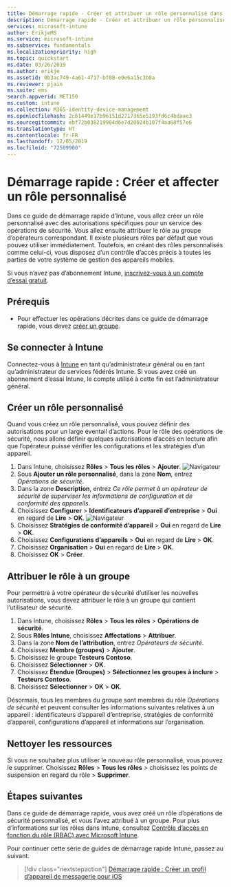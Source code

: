 ```yaml
---
title: Démarrage rapide - Créer et attribuer un rôle personnalisé dans Intune
description: Démarrage rapide - Créer et attribuer un rôle personnalisé pour un gestionnaire d’appareils distants.
services: microsoft-intune
author: ErikjeMS
ms.service: microsoft-intune
ms.subservice: fundamentals
ms.localizationpriority: high
ms.topic: quickstart
ms.date: 03/26/2019
ms.author: erikje
ms.assetid: 0b3ac749-4a61-4717-bf08-e0e6a15c3b0a
ms.reviewer: pjain
ms.suite: ems
search.appverid: MET150
ms.custom: intune
ms.collection: M365-identity-device-management
ms.openlocfilehash: 2c61449e17b96151d2717365e5193fd6c4bdaae3
ms.sourcegitcommit: ebf72b038219904d6e7d20024b107f4aa68f57e6
ms.translationtype: HT
ms.contentlocale: fr-FR
ms.lasthandoff: 12/05/2019
ms.locfileid: "72509900"
---
```

# <a name="quickstart-create-and-assign-a-custom-role"></a>Démarrage rapide : Créer et affecter un rôle personnalisé

Dans ce guide de démarrage rapide d’Intune, vous allez créer un rôle personnalisé avec des autorisations spécifiques pour un service des opérations de sécurité. Vous allez ensuite attribuer le rôle au groupe d’opérateurs correspondant. Il existe plusieurs rôles par défaut que vous pouvez utiliser immédiatement. Toutefois, en créant des rôles personnalisés comme celui-ci, vous disposez d’un contrôle d’accès précis à toutes les parties de votre système de gestion des appareils mobiles.

Si vous n’avez pas d’abonnement Intune, [inscrivez-vous à un compte d’essai gratuit](free-trial-sign-up.md).

## <a name="prerequisites"></a>Prérequis

- Pour effectuer les opérations décrites dans ce guide de démarrage rapide, vous devez [créer un groupe](quickstart-create-group.md).

## <a name="sign-in-to-intune"></a>Se connecter à Intune

Connectez-vous à [Intune](https://aka.ms/intuneportal) en tant qu’administrateur général ou en tant qu’administrateur de services fédérés Intune. Si vous avez créé un abonnement d’essai Intune, le compte utilisé à cette fin est l’administrateur général.

## <a name="create-a-custom-role"></a>Créer un rôle personnalisé

Quand vous créez un rôle personnalisé, vous pouvez définir des autorisations pour un large éventail d’actions. Pour le rôle des opérations de sécurité, nous allons définir quelques autorisations d’accès en lecture afin que l’opérateur puisse vérifier les configurations et les stratégies d’un appareil.

1. Dans Intune, choisissez **Rôles** > **Tous les rôles** > **Ajouter**.
![Navigateur](./media/quickstart-create-custom-role/add-custom-role.png)
2. Sous **Ajouter un rôle personnalisé**, dans la zone **Nom**, entrez *Opérations de sécurité*.
3. Dans la zone **Description**, entrez *Ce rôle permet à un opérateur de sécurité de superviser les informations de configuration et de conformité des appareils.*
4. Choisissez **Configurer** > **Identificateurs d’appareil d’entreprise** > **Oui** en regard de **Lire** > **OK**.
![Navigateur](./media/quickstart-create-custom-role/corp-device-id-read.png)
5. Choisissez **Stratégies de conformité d’appareil** > **Oui** en regard de **Lire** > **OK**.
6. Choisissez **Configurations d’appareils** > **Oui** en regard de **Lire** > **OK**.
7. Choisissez **Organisation** > **Oui** en regard de **Lire** > **OK**.
8. Choisissez **OK** > **Créer**.

## <a name="assign-the-role-to-a-group"></a>Attribuer le rôle à un groupe

Pour permettre à votre opérateur de sécurité d’utiliser les nouvelles autorisations, vous devez attribuer le rôle à un groupe qui contient l’utilisateur de sécurité.

1. Dans Intune, choisissez **Rôles** > **Tous les rôles** > **Opérations de sécurité**.
2. Sous **Rôles Intune**, choisissez **Affectations** > **Attribuer**.
3. Dans la zone **Nom de l’attribution**, entrez *Opérateurs de sécurité*.
4. Choisissez **Membre (groupes)**  > **Ajouter**.
5. Choisissez le groupe **Testeurs Contoso**.
6. Choisissez **Sélectionner** > **OK**.
7. Choisissez **Étendue (Groupes)**  > **Sélectionnez les groupes à inclure** > **Testeurs Contoso**.
8. Choisissez **Sélectionner** > **OK** > **OK**.

Désormais, tous les membres du groupe sont membres du rôle *Opérations de sécurité* et peuvent consulter les informations suivantes relatives à un appareil : identificateurs d’appareil d’entreprise, stratégies de conformité d’appareil, configurations d’appareil et informations sur l’organisation.

## <a name="clean-up-resources"></a>Nettoyer les ressources

Si vous ne souhaitez plus utiliser le nouveau rôle personnalisé, vous pouvez le supprimer. Choisissez **Rôles** > **Tous les rôles** > choisissez les points de suspension en regard du rôle > **Supprimer**.

## <a name="next-steps"></a>Étapes suivantes

Dans ce guide de démarrage rapide, vous avez créé un rôle d’opérations de sécurité personnalisé, et vous l’avez attribué à un groupe. Pour plus d’informations sur les rôles dans Intune, consultez [Contrôle d’accès en fonction du rôle (RBAC) avec Microsoft Intune](role-based-access-control.md).

Pour continuer cette série de guides de démarrage rapide Intune, passez au suivant.

> [!div class="nextstepaction"]
> [Démarrage rapide : Créer un profil d’appareil de messagerie pour iOS](../configuration/quickstart-email-profile.md)
